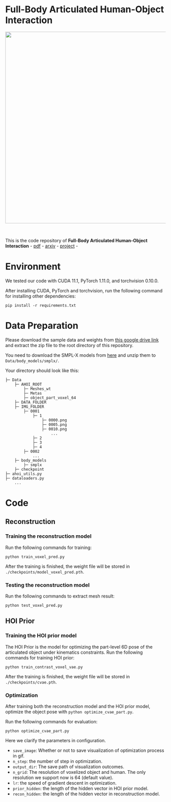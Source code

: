 # Full-Body Articulated Human-Object Interaction

<p align="center"><img src="figures/teaser.png" width="600px"/></p></br>

This is the code repository of **Full-Body Articulated Human-Object Interaction** - [pdf](https://arxiv.org/pdf/2212.10621.pdf) - [arxiv](http://arxiv.org/abs/2212.10621) - [project](https://jnnan.github.io/project/chairs) -


# Environment
We tested our code with CUDA 11.1, PyTorch 1.11.0, and torchvision 0.10.0. 

After installing CUDA, PyTorch and torchvision, run the following command for installing other dependencies:
```shell
pip install -r requirements.txt
```

# Data Preparation
Please download the sample data and weights from [this google drive link](https://drive.google.com/file/d/1ZfrfMWIVK_vh-3SbV1TswPje9VGENiNI/view?usp=sharing) and extract the zip file to the root directory of this repository.

You need to download the SMPL-X models from [here](https://smpl-x.is.tue.mpg.de/download.php) and unzip them to `Data/body_models/smplx/`.

Your directory should look like this: 

```
├─ Data
    ├─ AHOI_ROOT
        ├─ Meshes_wt
        ├─ Metas
        ├─ object_part_voxel_64
    ├─ DATA_FOLDER
    ├─ IMG_FOLDER
        ├─ 0001
            ├─ 1
                ├─ 0000.png
                ├─ 0005.png
                ├─ 0010.png
                    ...
            ├─ 2
            ├─ 3
            ├─ 4
        ├─ 0002
            ...
    ├─ body_models
        ├─ smplx
    ├─ checkpoint
├─ ahoi_utils.py
├─ dataloaders.py
    ...
```


# Code

## Reconstruction
### Training the reconstruction model
Run the following commands for training:
```shell
python train_voxel_pred.py
```
After the training is finished, the weight file will be stored in `./checkpoints/model_voxel_pred.pth`.
### Testing the reconstruction model
Run the following commands to extract mesh result:
```shell
python test_voxel_pred.py 
```

## HOI Prior

### Training the HOI prior model
The HOI Prior is the model for optimizing the part-level 6D pose of the articulated object under kinematics constraints. Run the following commands for training HOI prior:
```shell
python train_contrast_voxel_vae.py
```
After the training is finished, the weight file will be stored in `./checkpoints/cvae.pth`.

### Optimization

After training both the reconstruction model and the HOI prior model, optimize the object pose with `python optimize_cvae_part.py`. 

Run the following commands for evaluation:
```shell
python optimize_cvae_part.py
```

Here we clarify the parameters in configuration.

- `save_image`: Whether or not to save visualization of optimization process in gif.
- `n_step`: the number of step in optimization.
- `output_dir`: The save path of visualization outcomes.
- `n_grid`: The resolution of voxelized object and human. The only resolution we support now is 64 (default value).
- `lr`: the speed of gradient descent in optimization.
- `prior_hidden`: the length of the hidden vector in HOI prior model.
- `recon_hidden`: the length of the hidden vector in reconstruction model.




